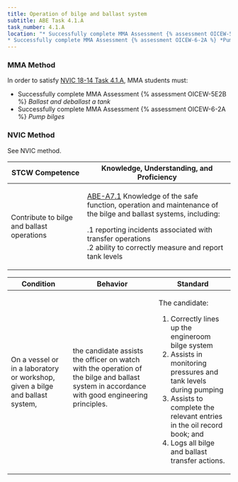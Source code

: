 ```yaml
---
title: Operation of bilge and ballast system
subtitle: ABE Task 4.1.A 
task_number: 4.1.A
location: "* Successfully complete MMA Assessment {% assessment OICEW-5E2B %} *Ballast and deballast a tank*
* Successfully complete MMA Assessment {% assessment OICEW-6-2A %} *Pump bilges*" 
---
```



### MMA Method

In order to satisfy  [NVIC 18-14  Task  4.1.A]({{site.baseurl}}/assets/images/nvic-18-14.pdf), MMA students must:

* Successfully complete MMA Assessment {% assessment OICEW-5E2B %} *Ballast and deballast a tank*
* Successfully complete MMA Assessment {% assessment OICEW-6-2A %} *Pump bilges*


### NVIC Method

<a onclick="togglevisibility('nvic_methods')" >See NVIC method.</a>

<div id='nvic_methods' class='hide'>

<table>
<thead>
<tr>
<th class='forty'> STCW Competence </th>
<th class='sixty'> Knowledge, Understanding, and Proficiency </th>
</tr>
</thead>




<tbody>
<tr><td markdown='1'>

Contribute to bilge and ballast operations

</td><td markdown='1'>

[ABE-A7.1](../../tables/35.html#ABE-A7.1) Knowledge of the safe function, operation and maintenance of the bilge and ballast systems, including: 

.1  reporting incidents associated with transfer operations  
.2  ability to correctly measure and report tank levels

</td></tr>


</tbody>
</table>


<table>
<thead>
<tr><th class='twenty'>  Condition </th><th class='twenty'> Behavior </th><th  class='sixty'>Standard </th></tr>
</thead>
<tbody >



<tr><td markdown='1'>

On a vessel or in a laboratory or workshop, given a bilge and ballast system,

</td><td markdown='1'>

the candidate assists the officer on watch with the operation of the bilge and ballast system in accordance with good engineering principles.

<br>

<div class="tooltip">
<span class="tooltiptext">
</span>
</div>


</td><td markdown='1'>

The candidate: 

1. Correctly lines up the engineroom bilge system
2. Assists in monitoring pressures and tank levels during pumping
3. Assists to complete the relevant entries in the oil record book; and 
4. Logs all bilge and ballast transfer actions. 

</td></tr>
</tbody>
</table>
</div>
